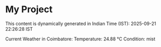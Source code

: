 # My Project

This content is dynamically generated in Indian Time (IST): 2025-09-21 22:26:28 IST


Current Weather in Coimbatore:
Temperature: 24.88 °C
Condition: mist
